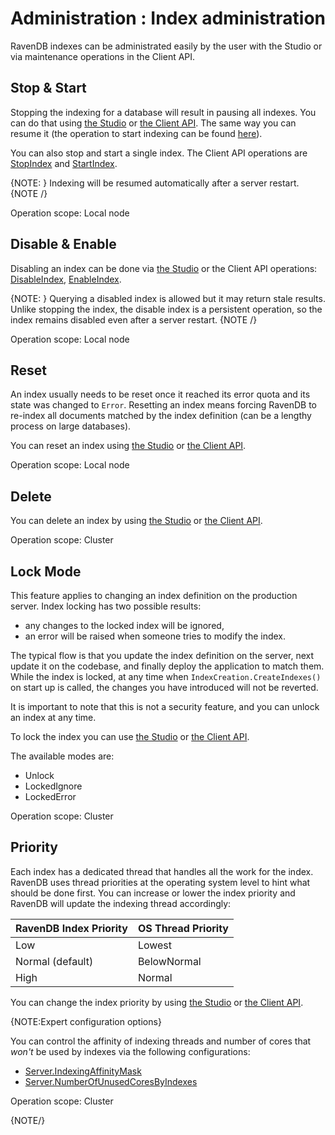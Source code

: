 ﻿# Administration : Index administration

RavenDB indexes can be administrated easily by the user with the Studio or via maintenance operations in the Client API.

## Stop & Start 

Stopping the indexing for a database will result in pausing all indexes. You can do that using [the Studio](../../studio/database/indexes/todo) or [the Client API](../../client-api/operations/maintenance/indexes/stop-indexing). 
The same way you can resume it (the operation to start indexing can be found [here](../../client-api/operations/maintenance/indexes/start-indexing)).

You can also stop and start a single index. The Client API operations are [StopIndex](../../client-api/operations/maintenance/indexes/stop-index) and [StartIndex](../../client-api/operations/maintenance/indexes/start-index).

{NOTE: }
Indexing will be resumed automatically after a server restart.
{NOTE /}

Operation scope: Local node

## Disable & Enable

Disabling an index can be done via [the Studio](../../studio/database/indexes/todo) or the Client API operations: [DisableIndex](../../client-api/operations/maintenance/indexes/disable-index), [EnableIndex](../../client-api/operations/maintenance/indexes/enable-index). 

{NOTE: }
Querying a disabled index is allowed but it may return stale results. Unlike stopping the index, the disable index is a persistent operation, so the index remains disabled 
even after a server restart.
{NOTE /}

Operation scope: Local node

## Reset

An index usually needs to be reset once it reached its error quota and its state was changed to `Error`. Resetting an index means forcing RavenDB to re-index all documents
matched by the index definition (can be a lengthy process on large databases).

You can reset an index using [the Studio](../../studio/database/indexes/todo) or [the Client API](../../client-api/operations/maintenance/indexes/reset-index).

Operation scope: Local node

## Delete

You can delete an index by using [the Studio](../../studio/database/indexes/todo) or [the Client API](../../client-api/operations/maintenance/indexes/delete-index).

Operation scope: Cluster

## Lock Mode

This feature applies to changing an index definition on the production server. Index locking has two possible results: 

- any changes to the locked index will be ignored,
- an error will be raised when someone tries to modify the index. 

The typical flow is that you update the index definition on the server, next update it on the codebase, and finally deploy the application to match them.
While the index is locked, at any time when `IndexCreation.CreateIndexes()` on start up is called, the changes you have introduced will not be reverted.

It is important to note that this is not a security feature, and you can unlock an index at any time.

To lock the index you can use [the Studio](../../studio/database/indexes/todo) or [the Client API](../../client-api/operations/maintenance/indexes/set-indexes-lock).

The available modes are:

* Unlock
* LockedIgnore
* LockedError

Operation scope: Cluster

## Priority

Each index has a dedicated thread that handles all the work for the index. RavenDB uses thread priorities at the operating system level to hint what
should be done first. You can increase or lower the index priority and RavenDB will update the indexing thread accordingly:


| RavenDB Index Priority | OS Thread Priority |
| --- | ------ |
| Low | Lowest |
| Normal (default) | BelowNormal |
| High | Normal |

You can change the index priority by using [the Studio](../../studio/database/indexes/todo) or [the Client API](../../client-api/operations/maintenance/indexes/set-indexes-priority).

{NOTE:Expert configuration options}

You can control the affinity of indexing threads and number of cores that _won't_ be used by indexes via the following configurations:

- [Server.IndexingAffinityMask](../../server/configuration/server-configuration#server.indexingaffinitymask)
- [Server.NumberOfUnusedCoresByIndexes](../../server/configuration/server-configuration#server.numberofunusedcoresbyindexes)

Operation scope: Cluster

{NOTE/}
